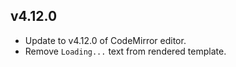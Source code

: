 ## v4.12.0

* Update to v4.12.0 of CodeMirror editor.
* Remove `Loading...` text from rendered template.
